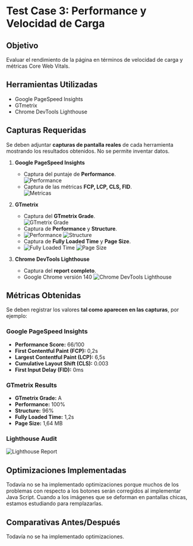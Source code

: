 # Test Case 3: Performance y Velocidad de Carga

## Objetivo
Evaluar el rendimiento de la página en términos de velocidad de carga y métricas Core Web Vitals.

## Herramientas Utilizadas
- Google PageSpeed Insights
- GTmetrix
- Chrome DevTools Lighthouse

## Capturas Requeridas
Se deben adjuntar **capturas de pantalla reales** de cada herramienta mostrando los resultados obtenidos. No se permite inventar datos.

1. **Google PageSpeed Insights**
   - Captura del puntaje de **Performance**.  
     ![Performance](../screenshots/pagespeed-performance.png)  
   - Captura de las métricas **FCP, LCP, CLS, FID**.  
     ![Metricas](../screenshots/pagespeed-metricas.png)  

2. **GTmetrix**
   - Captura del **GTmetrix Grade**.  
     ![GTmetrix Grade](../screenshots/gtmetrix.png)  
   - Captura de **Performance** y **Structure**.  
   - ![Performance](../screenshots/gtmetrix-performance.png)
     ![Structure](../screenshots/gtmetrix-structure.png)  
   - Captura de **Fully Loaded Time** y **Page Size**.  
   - ![Fully Loaded Time](../screenshots/gtmetrix-fully-loaded-time.png)
     ![Page Size](../screenshots/gtmetrix-page-size.png)  

3. **Chrome DevTools Lighthouse**
   - Captura del **report completo**.
   - Google Chrome versión 140
    ![Chrome DevTools Lighthouse](../screenshots/chrome-lighthouse.png)  

## Métricas Obtenidas
Se deben registrar los valores **tal como aparecen en las capturas**, por ejemplo:

### Google PageSpeed Insights
- **Performance Score:** 66/100
- **First Contentful Paint (FCP):** 0,2s
- **Largest Contentful Paint (LCP):** 6,5s
- **Cumulative Layout Shift (CLS):** 0.003
- **First Input Delay (FID):** 0ms

### GTmetrix Results
- **GTmetrix Grade:** A
- **Performance:** 100%
- **Structure:** 96%
- **Fully Loaded Time:** 1,2s
- **Page Size:** 1,64 MB

### Lighthouse Audit
![Lighthouse Report](../screenshots/lighthouse-report.png)

## Optimizaciones Implementadas
Todavía no se ha implementado optimizaciones porque muchos de los problemas con respecto a los botones serán corregidos al implementar Java Script.
Cuando a los imágenes que se deforman en pantallas chicas, estamos estudiando para remplazarlas. 

## Comparativas Antes/Después
Todavía no se ha implementado optimizaciones.
